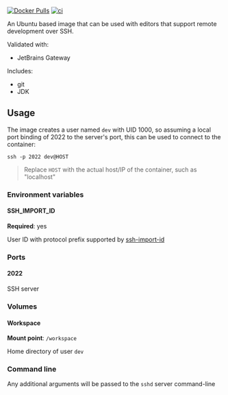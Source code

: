 [![Docker Pulls](https://img.shields.io/docker/pulls/itzg/ubuntu-remote-dev.svg)](https://hub.docker.com/r/itzg/ubuntu-remote-dev/)
[![ci](https://github.com/itzg/docker-ubuntu-remote-dev/actions/workflows/ci.yml/badge.svg)](https://github.com/itzg/docker-ubuntu-remote-dev/actions/workflows/ci.yml)

An Ubuntu based image that can be used with editors that support remote development over SSH.

Validated with:
- JetBrains Gateway

Includes:
- git
- JDK

## Usage

The image creates a user named `dev` with UID 1000, so assuming a local port binding of 2022 to the server's port, this can be used to connect to the container:

```shell
ssh -p 2022 dev@HOST
```

> Replace `HOST` with the actual host/IP of the container, such as "localhost"

### Environment variables

#### SSH_IMPORT_ID

**Required**: yes

User ID with protocol prefix supported by [ssh-import-id](https://manpages.ubuntu.com/manpages/focal/en/man1/ssh-import-id.1.html)

### Ports

#### 2022

SSH server

### Volumes

#### Workspace

**Mount point**: `/workspace`

Home directory of user `dev`

### Command line

Any additional arguments will be passed to the `sshd` server command-line